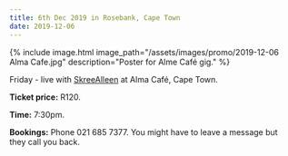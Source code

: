 ```yaml
---
title: 6th Dec 2019 in Rosebank, Cape Town
date: 2019-12-06
---
```


{% include image.html
    image_path="/assets/images/promo/2019-12-06 Alma Cafe.jpg"
    description="Poster for Alme Café gig."
%}

Friday - live with [SkreeAlleen](https://skreealleen.bandcamp.com/) at Alma Café, Cape Town.

**Ticket price:** R120.

**Time:** 7:30pm.

**Bookings:** Phone 021 685 7377. You might have to leave a message but they call you back.
